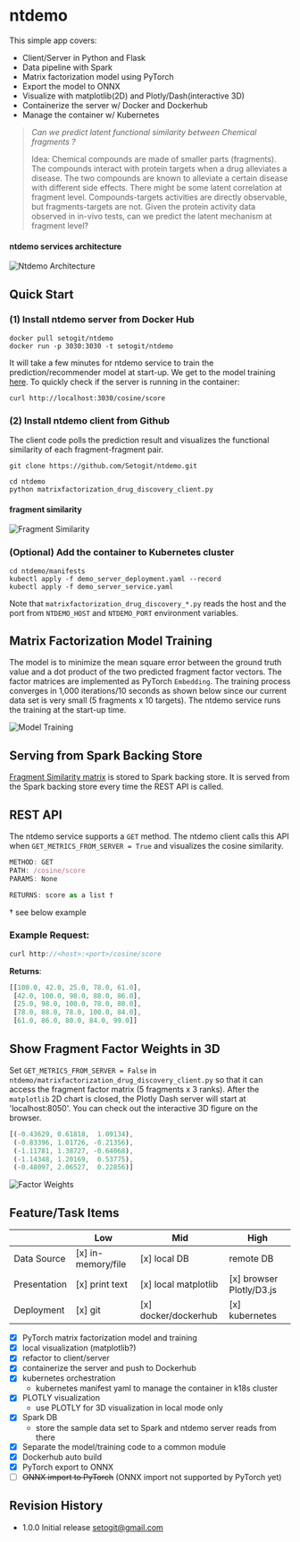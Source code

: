 # ntdemo

This simple app covers:
* Client/Server in Python and Flask
* Data pipeline with Spark
* Matrix factorization model using PyTorch
* Export the model to ONNX
* Visualize with matplotlib(2D) and Plotly/Dash(interactive 3D)
* Containerize the server w/ Docker and Dockerhub
* Manage the container w/ Kubernetes

> *Can we predict latent functional similarity between Chemical fragments ?*
> 
> Idea: Chemical compounds are made of smaller parts (fragments). The compounds interact with protein targets when a drug alleviates a disease.  The two compounds are known to alleviate a certain disease with different side effects. There might be some latent correlation at fragment level.  Compounds-targets activities are directly observable, but fragments-targets are not.  Given the protein activity data observed in in-vivo tests, can we predict the latent mechanism at fragment level?

#### ntdemo services architecture
![Ntdemo Architecture](asset/images/figure00.png)

## Quick Start

### (1) Install ntdemo server from Docker Hub

```shell
docker pull setogit/ntdemo
docker run -p 3030:3030 -t setogit/ntdemo
```
It will take a few minutes for ntdemo service to train the prediction/recommender model at start-up.  We get to the model training [here](#matrix-facorization-model-training).  To quickly check if the server is running in the container:
```shell
curl http://localhost:3030/cosine/score
```

### (2) Install ntdemo client from Github

The client code polls the prediction result and visualizes the functional similarity of each fragment-fragment pair.
```shell
git clone https://github.com/Setogit/ntdemo.git

cd ntdemo
python matrixfactorization_drug_discovery_client.py
```
#### fragment similarity
![Fragment Similarity](asset/images/figure01.png)

### (Optional) Add the container to Kubernetes cluster

```sehll
cd ntdemo/manifests
kubectl apply -f demo_server_deployment.yaml --record
kubectl apply -f demo_server_service.yaml
```

Note that `matrixfactorization_drug_discovery_*.py` reads the host and the port from `NTDEMO_HOST` and `NTDEMO_PORT` environment variables.

## Matrix Factorization Model Training

The model is to minimize the mean square error between the ground truth value and a dot product of the two predicted fragment factor vectors.  The factor matrices are implemented as PyTorch `Embedding`.  The training process converges in 1,000 iterations/10 seconds as shown below since our current data set is very small (5 fragments x 10 targets).  The ntdemo service runs the training at the start-up time.

![Model Training](asset/images/figure02.png)

## Serving from Spark Backing Store

[Fragment Similarity matrix](#fragment-similarity) is stored to Spark backing store.  It is served from the Spark backing store every time the REST API is called.

## REST API

The ntdemo service supports a `GET` method.  The ntdemo client calls this API when `GET_METRICS_FROM_SERVER = True` and visualizes the cosine similarity.

```js
METHOD: GET
PATH: /cosine/score
PARAMS: None

RETURNS: score as a list †
```

† see below example

### Example Request:
```js
curl http://<host>:<port>/cosine/score
```

**Returns**:
```js
[[100.0, 42.0, 25.0, 78.0, 61.0],
 [42.0, 100.0, 98.0, 88.0, 86.0],
 [25.0, 98.0, 100.0, 78.0, 80.0],
 [78.0, 88.0, 78.0, 100.0, 84.0],
 [61.0, 86.0, 80.0, 84.0, 99.0]]
```

## Show Fragment Factor Weights in 3D

Set `GET_METRICS_FROM_SERVER = False` in `ntdemo/matrixfactorization_drug_discovery_client.py` so that it can access the fragment factor matrix (5 fragments x 3 ranks).  After the `matplotlib` 2D chart is closed, the Plotly Dash server will start at 'localhost:8050'.  You can check out the interactive 3D figure on the browser.
```js
[(-0.43629, 0.61818,  1.09134),
 (-0.83396, 1.01726, -0.21356),
 (-1.11781, 1.38727, -0.64068),
 (-1.14348, 1.20169,  0.53775),
 (-0.48097, 2.06527,  0.22856)]
```
![Factor Weights](asset/images/figure03.png)


## Feature/Task Items

|  | Low | Mid | High |
| --- | --- | --- | --- |
| Data Source | [x] in-memory/file | [x] local DB | remote DB |
| Presentation | [x] print text | [x] local matplotlib | [x] browser Plotly/D3.js |
| Deployment | [x] git | [x] docker/dockerhub | [x] kubernetes |

- [x] PyTorch matrix factorization model and training
- [x] local visualization (matplotlib?)
- [x] refactor to client/server
- [x] containerize the server and push to Dockerhub
- [x] kubernetes orchestration
  - kubernetes manifest yaml to manage the container in k18s cluster
- [x] PLOTLY visualization
  - use PLOTLY for 3D visualization in local mode only
- [x] Spark DB
  -  store the sample data set to Spark and ntdemo server reads from there
- [x] Separate the model/training code to a common module 
- [x] Dockerhub auto build
- [x] PyTorch export to ONNX
- [ ] ~~ONNX import to PyTorch~~  (ONNX import not supported by PyTorch yet)

## Revision History

* 1.0.0 Initial release  setogit@gmail.com